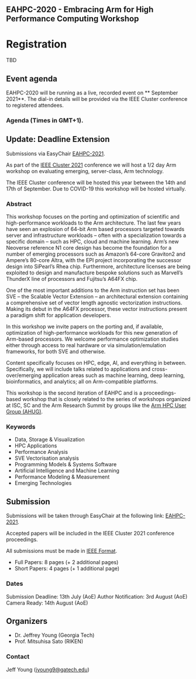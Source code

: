 ## EAHPC-2020 - Embracing Arm for High Performance Computing Workshop

# Registration

TBD

## Event agenda

EAHPC-2020 will be running as a live, recorded event on ** September 2021**. The dial-in details will be provided via the IEEE Cluster conference to registered attendees.

### Agenda (Times in GMT+1). 

## Update: Deadline Extension

Submissions via EasyChair [EAHPC-2021](https://easychair.org/conferences/?conf=eahpc2021).


As part of the [IEEE Cluster 2021](https://clustercomp.org/2021/) conference we will host a 1/2 day Arm workshop on evaluating emerging, server-class, Arm technology.

The IEEE Cluster conference will be hosted this year between the 14th and 17th of September. Due to COVID-19 this workshop will be hosted virtually.

### Abstract
This workshop focuses on the porting and optimization of scientific and high-performance workloads to the Arm architecture. The last few years have seen an explosion of 64-bit Arm based processors targeted towards server and infrastructure workloads – often with a specialization towards a specific domain – such as HPC, cloud and machine learning.
Arm’s new Neoverse reference N1 core design has become the foundation for a number of emerging processors such as Amazon’s 64-core Graviton2 and Ampere’s 80-core Altra, with the EPI project incorporating the successor design into SiPearl’s Rhea chip. Furthermore, architecture licenses are being exploited to design and manufacture bespoke solutions such as Marvell’s ThunderX line of processors and Fujitsu’s A64FX chip.

One of the most important additions to the Arm instruction set has been SVE – the Scalable Vector Extension – an architectural extension containing a comprehensive set of vector length agnostic vectorization instructions. Making its debut in the A64FX processor, these vector instructions present a paradigm shift for application developers.

In this workshop we invite papers on the porting and, if available, optimization of high-performance workloads for this new generation of Arm-based processors. We welcome performance optimization studies either through access to real hardware or via simulation/emulation frameworks, for both SVE and otherwise.

Content specifically focuses on HPC, edge, AI, and everything in between. Specifically, we will include talks related to applications and cross-over/emerging application areas such as machine learning, deep learning, bioinformatics, and analytics; all on Arm-compatible platforms.

This workshop is the second iteration of EAHPC and is a proceedings-based workshop that is closely related to the series of workshops organized at ISC, SC and the Arm Research Summit by groups like the [Arm HPC User Group (AHUG)](a-hug.org).

### Keywords

* Data, Storage & Visualization
* HPC Applications
* Performance Analysis
* SVE Vectorisation analysis
* Programming Models & Systems Software
* Artificial Intelligence and Machine Learning
* Performance Modeling & Measurement
* Emerging Technologies

## Submission


Submissions will be taken through EasyChair at the following link: [EAHPC-2021](https://easychair.org/conferences/?conf=eahpc2020).

Accepted papers will be included in the IEEE Cluster 2021 conference proceedings.

All submissions must be made in [IEEE Format](https://www.ieee.org/conferences/publishing/templates.html). 

* Full Papers: 8 pages (+ 2 additional pages)
* Short Papers: 4 pages (+ 1 additional page)

### Dates

Submission Deadline: 13th July (AoE)
Author Notification: 3rd August (AoE)
Camera Ready: 14th August (AoE)

## Organizers

* Dr. Jeffrey Young (Georgia Tech)
* Prof. Mitsuhisa Sato (RIKEN)

### Contact
Jeff Young (jyoung9@gatech.edu)
